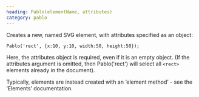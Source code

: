 ```yaml
--- 
heading: Pablo(elementName, attributes)
category: pablo
---
```


Creates a new, named SVG element, with attributes specified as an object:

    Pablo('rect', {x:10, y:10, width:50, height:50});

Here, the attributes object is required, even if it is an empty object. (If the attributes argument is omitted, then Pablo('rect') will select all `<rect>` elements already in the document).

Typically, elements are instead created with an ‘element method’ - see the ‘Elements’ documentation.